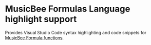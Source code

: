# MusicBee Formulas Language highlight support

Provides Visual Studio Code syntax highlighting and code snippets for
[MusicBee Formula functions](https://musicbee.fandom.com/wiki/Functions).
